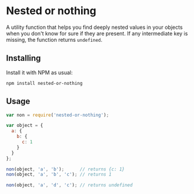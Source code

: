 # Nested or nothing

A utility function that helps you find deeply nested values in your objects when you don't know for sure if they are present. If any intermediate key is missing, the function returns `undefined`.

## Installing

Install it with NPM as usual:

```shell
npm install nested-or-nothing
```

## Usage

```js
var non = require('nested-or-nothing');

var object = {
  a: {
    b: {
      c: 1
    }
  }
};

non(object, 'a', 'b');      // returns {c: 1}
non(object, 'a', 'b', 'c'); // returns 1

non(object, 'a', 'd', 'c'); // returns undefined
```
